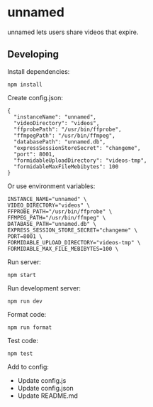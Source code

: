 # unnamed

unnamed lets users share videos that expire.

## Developing

Install dependencies:

    npm install

Create config.json:

```
{
  "instanceName": "unnamed",
  "videoDirectory": "videos",
  "ffprobePath": "/usr/bin/ffprobe",
  "ffmpegPath": "/usr/bin/ffmpeg",
  "databasePath": "unnamed.db",
  "expressSessionStoreSecret": "changeme",
  "port": 8001,
  "formidableUploadDirectory": "videos-tmp",
  "formidableMaxFileMebibytes": 100
}
```

Or use environment variables:

    INSTANCE_NAME="unnamed" \
    VIDEO_DIRECTORY="videos" \
    FFPROBE_PATH="/usr/bin/ffprobe" \
    FFMPEG_PATH="/usr/bin/ffmpeg" \
    DATABASE_PATH="unnamed.db" \
    EXPRESS_SESSION_STORE_SECRET="changeme" \
    PORT=8001 \
    FORMIDABLE_UPLOAD_DIRECTORY="videos-tmp" \
    FORMIDABLE_MAX_FILE_MEBIBYTES=100 \

Run server:

    npm start

Run development server:

    npm run dev

Format code:

    npm run format

Test code:

    npm test

Add to config:

- Update config.js
- Update config.json
- Update README.md
